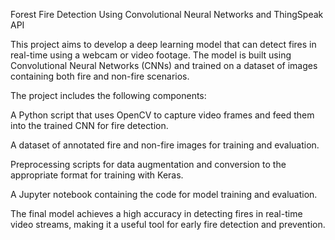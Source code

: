 Forest Fire Detection Using Convolutional Neural Networks and ThingSpeak API

This project aims to develop a deep learning model that can detect fires in real-time using a webcam or video footage. The model is built using Convolutional Neural Networks (CNNs) and trained on a dataset of images containing both fire and non-fire scenarios.

The project includes the following components:

  A Python script that uses OpenCV to capture video frames and feed them into the trained CNN for fire detection.

  A dataset of annotated fire and non-fire images for training and evaluation.
  
  Preprocessing scripts for data augmentation and conversion to the appropriate format for training with Keras.

  A Jupyter notebook containing the code for model training and evaluation.

  The final model achieves a high accuracy in detecting fires in real-time video streams, making it a useful tool for early fire detection and prevention.

